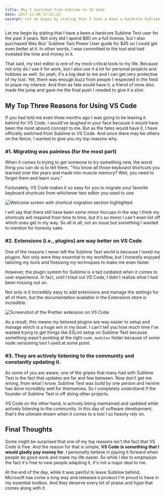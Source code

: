 ```yaml
---
title: Why I Switched from Sublime to VS Code
date: 2017-11-06 17:21:22
excerpt: Let me begin by stating that I have a been a hardcore Sublime Text user for the past 3 years. Not only did I spend $80 on a full license, but I also purchased Wes Bos' Sublime Text Power User guide for $45 so I could get even better at it. In other words, I was committed to the tool and had invested the time and money in it.
---
```


Let me begin by stating that I have a been a hardcore Sublime Text user for the past 3 years. Not only did I spend $80 on a full license, but I also purchased Wes Bos' Sublime Text Power User guide for $45 so I could get even better at it. In other words, I was committed to the tool and had invested the time and money in it.

That said, my text editor is one of my most critical tools to my life. Because not only do I use it for work, but I also use it a lot for personal projects and hobbies as well. So yeah, it's a big deal to me and I can get very protective of my tool. Yet, there was enough buzz from people I respected in the field to pique my interest. And then as fate would have it, a friend of mine also made the jump and gave me the final push I needed to give it a shot.

## My Top Three Reasons for Using VS Code

If you had told me even three months ago I was going to be leaving it behind for VS Code, I would've laughed in your face because it would have been the most absurd concept to me. But as the fates would have it, I have officially switched from Sublime to VS Code. And since there may be others on the fence, I wanted to give you my top reasons why.

### #1. Migrating was painless (for the most part)

When it comes to trying to get someone to try something new, the worst thing you can do is to tell them, "You know all those keyboard shortcuts you learned over the years and made into muscle memory? Well, you need to forget them and learn ours." 

Fortunately, VS Code makes it so easy for you to migrate your favorite keyboard shortcuts from whichever text editor you used to use:

![Welcome screen with shortcut migration section highlighted](https://cl.ly/210g0O3F3Q1Q/download/[b8458754d9905948a54bbe86b116f35e]_Screen%20Shot%202017-11-18%20at%208.09.46%20AM.png)

I will say that there still have been some minor hiccups in the way I think my shortcuts will respond from time to time, but it's so minor I can't even list off which ones get in my way. So all in all, not an issue but something I wanted to mention for honesty sake.

### #2. Extensions (i.e., plugins) are way better on VS Code

One of the reasons I never left the Sublime Text world is because I loved my plugins. Not only were they essential to my workflow, but I honestly enjoyed tailoring my tools and finessing my techniques to make me even faster. 

However, the plugin system for Sublime is a tad outdated when it comes to user experience. In fact, until I tried out VS Code, I didn't realize what I had been missing out on.

Not only is it incredibly easy to add extensions and manage the settings for all of them, but the documentation available in the Extensions store is incredible.

![Screenshot of the Prettier extension on VS Code](https://cl.ly/011R0y1n0r06/download/Screen%20Shot%202017-11-18%20at%208.20.12%20AM.png)

As a result, this means my beloved plugins are way easier to setup and manage which is a huge win in my book. I can't tell you how much time I've wasted trying to get things like ESLint setup on Sublime Text because something wasn't pointing at the right `node_modules` folder because of some node versioning tool I used at some point. 

### #3. They are actively listening to the community and constantly updating it.

As some of you are aware, one of the gripes that many had with Sublime Text is the fact that updates are far and few between. Now don't get me wrong, from what I know, Sublime Text was build by one person and he/she has done incredibly well for themselves. So I completely understand if the founder of Sublime Text is off doing other projects.

VS Code on the other hand, is actively being maintained and updated while actively listening to the community. In this day of software development, that's the ultimate dream when it comes to a tool I so heavily rely on. 

## Final Thoughts

Some might be surprised that one of my top reasons isn't the fact that VS Code is free. And the reason for that is simple, **VS Code is something that I would gladly pay money for**. I personally believe in paying it forward when people do good work and make my life easier. So while I like to emphasize the fact it's free to new people adapting it, it's not a major deal to me.

At the end of the day, while it was painful to leave Sublime behind, Microsoft has come a long way and released a product I'm proud to have in my essential toolbox. And they deserve every bit of praise and hype that comes along with it. 
